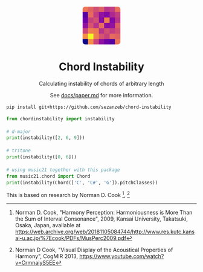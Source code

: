 <p align="center"><img src="icon.png" width=100/><p>

<h1 align="center">Chord Instability</h1>

<p align="center">Calculating instability of chords of arbitrary length</p>

<p align="center">See <a href="docs/paper.md">docs/paper.md</a> for more information.</p>

```bash
pip install git+https://github.com/sezanzeb/chord-instability
```

```python
from chordinstability import instability

# d-major
print(instability([2, 6, 9]))

# tritone
print(instability([0, 6]))

# using music21 together with this package
from music21.chord import Chord
print(instability(Chord(['C', 'C#', 'G']).pitchClasses))
```

This is based on research by Norman D. Cook [^1], [^2]

[^1]: Norman D. Cook, "Harmony Perception: Harmoniousness is More Than the Sum of
Interval Consonance", 2009, Kansai University, Takatsuki, Osaka, Japan, available
at https://web.archive.org/web/20181105084744/http://www.res.kutc.kansai-u.ac.jp/%7Ecook/PDFs/MusPerc2009.pdf
[^2]: Norman D Cook, "Visual Display of the Acoustical Properties of Harmony", CogMIR
2013, https://www.youtube.com/watch?v=CrmnaiyS5EE
